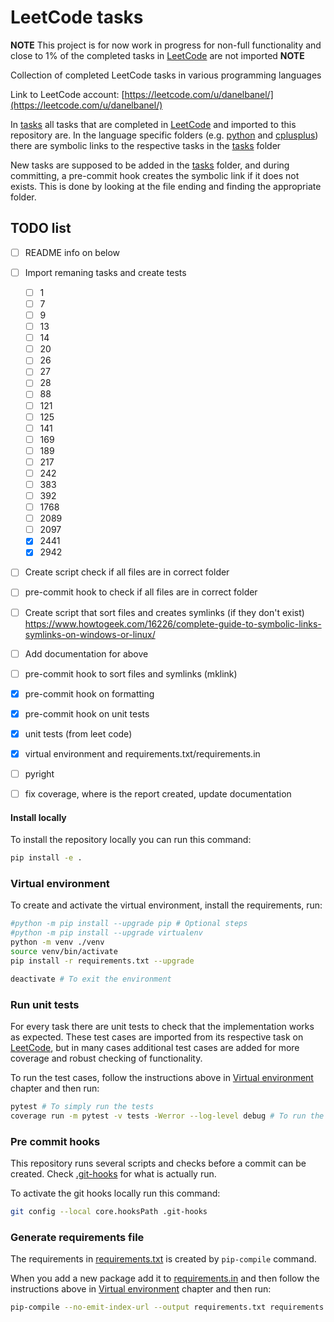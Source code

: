 # LeetCode tasks

__NOTE__ 
This project is for now work in progress for non-full functionality and close to 1% of the completed tasks in [LeetCode](https://leetcode.com/) are not imported 
__NOTE__

Collection of completed LeetCode tasks in various programming languages

Link to LeetCode account: [https://leetcode.com/u/danelbanel/](https://leetcode.com/u/danelbanel/)

In [tasks](tasks/) all tasks that are completed in [LeetCode](https://leetcode.com/) and imported to this repository are.
In the language specific folders (e.g. [python](python/) and [cplusplus](cplusplus/)) there are symbolic links to the respective tasks in the [tasks](tasks/) folder

New tasks are supposed to be added in the [tasks](tasks/) folder, and during committing, a pre-commit hook creates the symbolic link if it does not exists. This is done by looking at the file ending and finding the appropriate folder.

## TODO list
- [ ] README info on below 
- [ ] Import remaning tasks and create tests
    - [ ] 1
    - [ ] 7
    - [ ] 9
    - [ ] 13
    - [ ] 14
    - [ ] 20
    - [ ] 26
    - [ ] 27
    - [ ] 28
    - [ ] 88
    - [ ] 121
    - [ ] 125
    - [ ] 141
    - [ ] 169
    - [ ] 189
    - [ ] 217
    - [ ] 242
    - [ ] 383
    - [ ] 392
    - [ ] 1768
    - [ ] 2089
    - [ ] 2097
    - [x] 2441
    - [x] 2942
- [ ] Create script check if all files are in correct folder
- [ ] pre-commit hook to check if all files are in correct folder
- [ ] Create script that sort files and creates symlinks (if they don't exist) https://www.howtogeek.com/16226/complete-guide-to-symbolic-links-symlinks-on-windows-or-linux/
- [ ] Add documentation for above
- [ ] pre-commit hook to sort files and symlinks (mklink)
- [x] pre-commit hook on formatting
- [x] pre-commit hook on unit tests
- [x] unit tests (from leet code)
- [x] virtual environment and requirements.txt/requirements.in
- [ ] pyright
- [ ] fix coverage, where is the report created, update documentation


#### Install locally

To install the repository locally you can run this command:

```bash
pip install -e .
```

### Virtual environment

To create and activate the virtual environment, install the requirements, run:

```bash
#python -m pip install --upgrade pip # Optional steps
#python -m pip install --upgrade virtualenv
python -m venv ./venv
source venv/bin/activate
pip install -r requirements.txt --upgrade

deactivate # To exit the environment
```

### Run unit tests

For every task there are unit tests to check that the implementation works as expected. These test cases are imported from its respective task on [LeetCode](https://leetcode.com/), but in many cases additional test cases are added for more coverage and robust checking of functionality.

To run the test cases, follow the instructions above in [Virtual environment](#virtual-environment) chapter and then run:

```bash
pytest # To simply run the tests
coverage run -m pytest -v tests -Werror --log-level debug # To run the tests and create a report on the code coverage
```

### Pre commit hooks

This repository runs several scripts and checks before a commit can be created. Check [.git-hooks](.git-hooks/) for what is actually run.

To activate the git hooks locally run this command:
```bash
git config --local core.hooksPath .git-hooks
```

### Generate requirements file

The requirements in [requirements.txt](requirements.txt) is created by `pip-compile` command. 

When you add a new package add it to [requirements.in](requirements.in) and then follow the instructions above in [Virtual environment](#virtual-environment) chapter and then run:

```bash
pip-compile --no-emit-index-url --output requirements.txt requirements.in
```